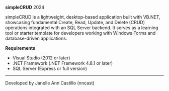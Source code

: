 **simpleCRUD**
2024

simpleCRUD is a lightweight, desktop-based application built with VB.NET, showcasing fundamental Create, Read, Update, and Delete (CRUD) operations integrated with an SQL Server backend.
It serves as a learning tool or starter template for developers working with Windows Forms and database-driven applications.

**Requirements**

- Visual Studio (2012 or later)
- .NET Framework (.NET Framework 4.8.1 or later)
- SQL Server (Express or full version)

---
Developed by Janelle Ann Castillo (nncast)
